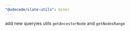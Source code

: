 ```yaml
---
"@udecode/slate-utils": minor
---
```


add new queryies utils `getAncestorNode` and `getNodesRange`
